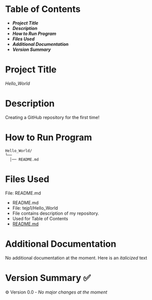 # Table of Contents

- ***Project Title***
- ***Description***
- ***How to Run Program***
- ***Files Used***
- ***Additional Documentation***
- ***Version Summary***

# Project Title
*Hello_World*
# Description
Creating a GitHub repository for the first time!
# How to Run Program
  ``` Just need the README.md file
Hello_World/
└── 
    │── README.md
```
# Files Used

File: README.md
- README.md
- File: tejp1/Hello_World
- File contains description of my repository.
- Used for Table of Contents
- [README.md](https://github.com/tejp1/Hello_World/blob/main/README.md)
# Additional Documentation
No additional documentation at the moment. Here is an *italicized* text

# Version Summary ✅
⚙️ Version 0.0 - *No major changes at the moment*

